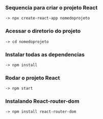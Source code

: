 ### Sequencia para criar o projeto React
    -> npx create-react-app nomedoprojeto

### Acessar o diretorio do projeto
    -> cd nomedoprojeto

### Instalar todas as dependencias
    -> npm install

### Rodar o projeto React
    -> npm start

### Instalando React-router-dom
	-> npm install react-router-dom

